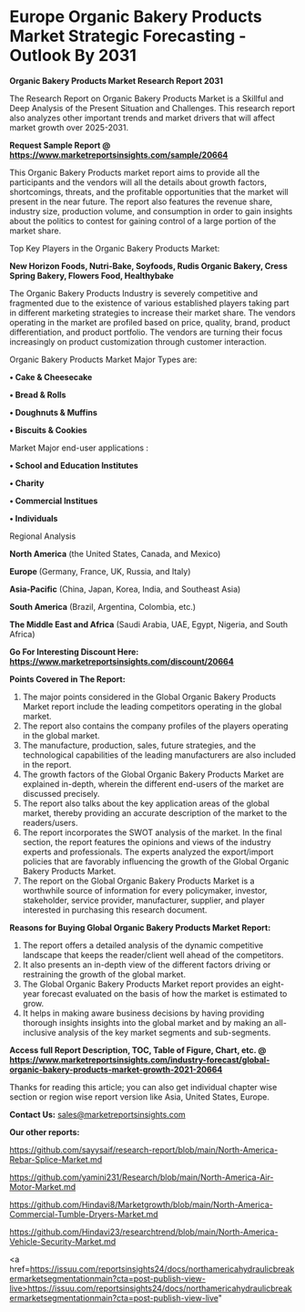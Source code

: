 # Europe Organic Bakery Products Market Strategic Forecasting - Outlook By 2031

<strong>Organic Bakery Products Market Research Report 2031</strong>

The Research Report on Organic Bakery Products Market is a Skillful and Deep Analysis of the Present Situation and Challenges. This research report also analyzes other important trends and market drivers that will affect market growth over 2025-2031.

<strong>Request Sample Report @ <a href=https://www.marketreportsinsights.com/sample/20664>https://www.marketreportsinsights.com/sample/20664</a></strong>

This Organic Bakery Products market report aims to provide all the participants and the vendors will all the details about growth factors, shortcomings, threats, and the profitable opportunities that the market will present in the near future. The report also features the revenue share, industry size, production volume, and consumption in order to gain insights about the politics to contest for gaining control of a large portion of the market share.

Top Key Players in the Organic Bakery Products Market:

<strong>New Horizon Foods, Nutri-Bake, Soyfoods, Rudis Organic Bakery, Cress Spring Bakery, Flowers Food, Healthybake</strong>

The Organic Bakery Products Industry is severely competitive and fragmented due to the existence of various established players taking part in different marketing strategies to increase their market share. The vendors operating in the market are profiled based on price, quality, brand, product differentiation, and product portfolio. The vendors are turning their focus increasingly on product customization through customer interaction.

Organic Bakery Products Market Major Types are:

<strong>• Cake & Cheesecake

• Bread & Rolls

• Doughnuts & Muffins

• Biscuits & Cookies</strong>

Market Major end-user applications :

<strong>• School and Education Institutes

• Charity

• Commercial Institues

• Individuals</strong>

Regional Analysis

</u><strong><b>North America</b></strong> (the United States, Canada, and Mexico)

<strong><b>Europe </b></strong>(Germany, France, UK, Russia, and Italy)

<strong><b>Asia-Pacific</b></strong> (China, Japan, Korea, India, and Southeast Asia)

<strong><b>South America</b></strong> (Brazil, Argentina, Colombia, etc.)

<strong><b>The Middle East and Africa</b></strong> (Saudi Arabia, UAE, Egypt, Nigeria, and South Africa)

<strong>Go For Interesting Discount Here: <a href=https://www.marketreportsinsights.com/discount/20664>https://www.marketreportsinsights.com/discount/20664</a></strong>

<strong>Points Covered in The Report:</strong>
<ol>
  <li>The major points considered in the Global Organic Bakery Products Market report include the leading competitors operating in the global market.</li>
  <li>The report also contains the company profiles of the players operating in the global market.</li>
  <li>The manufacture, production, sales, future strategies, and the technological capabilities of the leading manufacturers are also included in the report.</li>
  <li>The growth factors of the Global Organic Bakery Products Market are explained in-depth, wherein the different end-users of the market are discussed precisely.</li>
  <li>The report also talks about the key application areas of the global market, thereby providing an accurate description of the market to the readers/users.</li>
  <li>The report incorporates the SWOT analysis of the market. In the final section, the report features the opinions and views of the industry experts and professionals. The experts analyzed the export/import policies that are favorably influencing the growth of the Global Organic Bakery Products Market.</li>
  <li>The report on the Global Organic Bakery Products Market is a worthwhile source of information for every policymaker, investor, stakeholder, service provider, manufacturer, supplier, and player interested in purchasing this research document.</li>
</ol>
<strong>Reasons for Buying Global Organic Bakery Products Market Report:</strong>

<ol>
  <li>The report offers a detailed analysis of the dynamic competitive landscape that keeps the reader/client well ahead of the competitors.</li>
  <li>It also presents an in-depth view of the different factors driving or restraining the growth of the global market.</li>
  <li>The Global Organic Bakery Products Market report provides an eight-year forecast evaluated on the basis of how the market is estimated to grow.</li>
  <li>It helps in making aware business decisions by having providing thorough insights insights into the global market and by making an all-inclusive analysis of the key market segments and sub-segments.</li>
</ol>
<strong>Access full Report Description, TOC, Table of Figure, Chart, etc. @ <a href=https://www.marketreportsinsights.com/industry-forecast/global-organic-bakery-products-market-growth-2021-20664>https://www.marketreportsinsights.com/industry-forecast/global-organic-bakery-products-market-growth-2021-20664</a></strong>


Thanks for reading this article; you can also get individual chapter wise section or region wise report version like Asia, United States, Europe.

<strong>Contact Us:</strong>
sales@marketreportsinsights.com

<strong>Our other reports:</strong>

<a href=https://github.com/sayysaif/research-report/blob/main/North-America-Rebar-Splice-Market.md>https://github.com/sayysaif/research-report/blob/main/North-America-Rebar-Splice-Market.md</a>

<a href=https://github.com/yamini231/Research/blob/main/North-America-Air-Motor-Market.md>https://github.com/yamini231/Research/blob/main/North-America-Air-Motor-Market.md</a>

<a href=https://github.com/Hindavi8/Marketgrowth/blob/main/North-America-Commercial-Tumble-Dryers-Market.md>https://github.com/Hindavi8/Marketgrowth/blob/main/North-America-Commercial-Tumble-Dryers-Market.md</a>

<a href=https://github.com/Hindavi23/researchtrend/blob/main/North-America-Vehicle-Security-Market.md>https://github.com/Hindavi23/researchtrend/blob/main/North-America-Vehicle-Security-Market.md</a>

<a href=https://issuu.com/reportsinsights24/docs/northamericahydraulicbreakermarketsegmentationmain?cta=post-publish-view-live>https://issuu.com/reportsinsights24/docs/northamericahydraulicbreakermarketsegmentationmain?cta=post-publish-view-live</a>"
